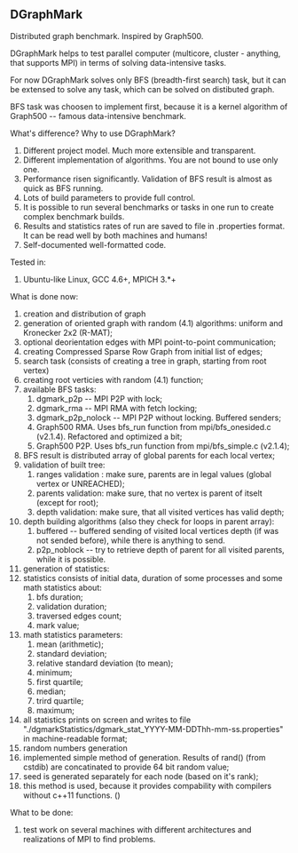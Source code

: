 DGraphMark
---------------

Distributed graph benchmark. Inspired by Graph500.

DGraphMark helps to test parallel computer (multicore, cluster - anything, 
that supports MPI) in terms of solving data-intensive tasks.

For now DGraphMark solves only BFS (breadth-first search) task, but it can be 
extensed to solve any task, which can be solved on distibuted graph. 

BFS task was choosen to implement first, because it is a kernel algorithm of 
Graph500 -- famous data-intensive benchmark.

What's difference? Why to use DGraphMark?

1. Different project model. Much more extensible and transparent.
2. Different implementation of algorithms. You are not bound to use only one.
3. Performance risen significantly. Validation of BFS result is almost as quick as BFS running.
4. Lots of build parameters to provide full control.
5. It is possible to run several benchmarks or tasks in one run to create complex benchmark builds.
6. Results and statistics rates of run are saved to file in .properties format. 
It can be read well by both machines and humans!
7. Self-documented well-formatted code.

Tested in:
1. Ubuntu-like Linux, GCC 4.6+, MPICH 3.*+


What is done now:

1. creation and distribution of graph
  1. generation of oriented graph with random (4.1) algorithms: uniform and Kronecker 2x2 (R-MAT);
  2. optional deorientation edges with MPI point-to-point communication;
  3. creating Compressed Sparse Row Graph from initial list of edges;
2. search task (consists of creating a tree in graph, starting from root vertex)
  1. creating root verticies with random (4.1) function;
  2. available BFS tasks:
     1. dgmark_p2p -- MPI P2P with lock;
     2. dgmark_rma -- MPI RMA with fetch locking;
     3. dgmark_p2p_nolock -- MPI P2P without locking. Buffered senders;
     4. Graph500 RMA. Uses bfs_run function from mpi/bfs_onesided.c (v2.1.4). Refactored and optimized a bit;
     5. Graph500 P2P. Uses bfs_run function from mpi/bfs_simple.c (v2.1.4);
  3. BFS result is distributed array of global parents for each local vertex;
  4. validation of built tree:
     1. ranges validation : make sure, parents are in legal values (global vertex or UNREACHED);
     2. parents validation: make sure, that no vertex is parent of itselt (except for root);
     3. depth validation: make sure, that all visited vertices has valid depth;
  5. depth building algorithms (also they check for loops in parent array):
     1. buffered -- buffered sending of visited local vertices depth (if was not sended before), while there is anything to send.
     2. p2p_noblock -- try to retrieve depth of parent for all visited parents, while it is possible.
3. generation of statistics:
  1. statistics consists of initial data, duration of some processes and some math statistics about:
     1. bfs duration;
     2. validation duration;
     3. traversed edges count;
     4. mark value;
  2. math statistics parameters:
     1. mean (arithmetic);
     2. standard deviation;
     3. relative standard deviation (to mean);
     4. minimum;
     5. first quartile;
     6. median;
     7. trird quartile;
     8. maximum;
  3. all statistics prints on screen and writes to file "./dgmarkStatistics/dgmark_stat_YYYY-MM-DDThh-mm-ss.properties" in machine-readable format;
4. random numbers generation
  1. implemented simple method of generation. Results of rand() (from cstdib) are concatinated to provide 64 bit random value;
  2. seed is generated separately for each node (based on it's rank);
  3. this method is used, because it provides compability with compilers without c++11 functions. (<random>)

What to be done:

1. test work on several machines with different architectures and realizations of MPI to find problems.
